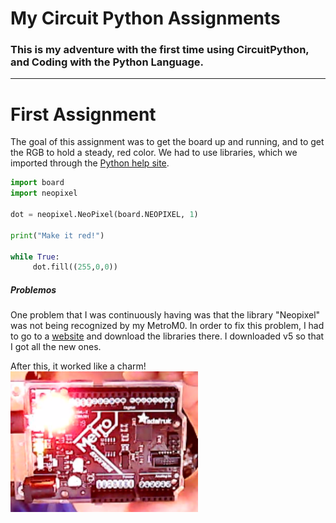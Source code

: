 # My Circuit Python Assignments

### This is my adventure with the first time using CircuitPython, and Coding with the Python Language.
---

# First Assignment

The goal of this assignment was to get the board up and running, and to get the RGB to hold a steady, red color. We had to use libraries, which we imported through the [Python help site](https://circuitpython.org/board/metro_m0_express/).

```python
import board
import neopixel

dot = neopixel.NeoPixel(board.NEOPIXEL, 1)

print("Make it red!")

while True:
     dot.fill((255,0,0))
```
##### Problemos
One problem that I was continuously having was that the library "Neopixel" was not being recognized by my MetroM0. In order to fix this problem, I had to go to a [website](https://circuitpython.org/libraries) and download the libraries there. I downloaded v5 so that I got all the new ones.

After this, it worked like a charm!
<img src="pictures/MetroM0.png" width="300px" /> 
